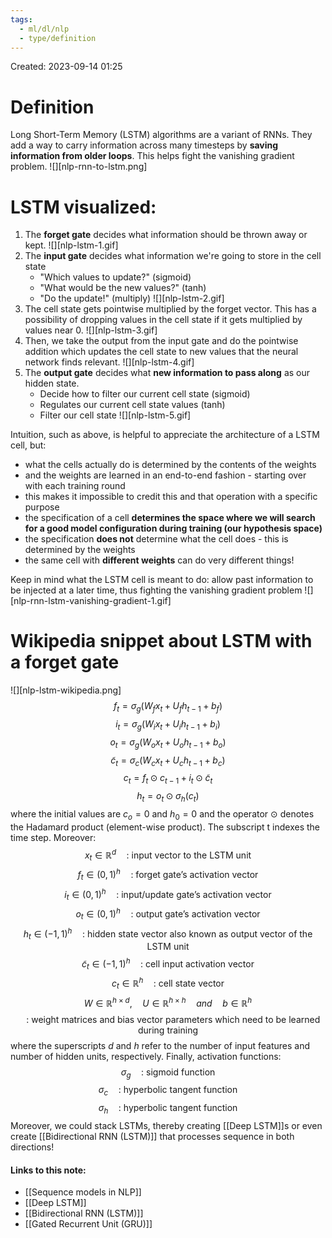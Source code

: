 ```yaml
---
tags:
  - ml/dl/nlp
  - type/definition
---
```

Created: 2023-09-14 01:25
# Definition

Long Short-Term Memory (LSTM) algorithms are a variant of RNNs. They add a way to carry information across many timesteps by **saving information from older loops**. This helps fight the vanishing gradient problem.
![][nlp-rnn-to-lstm.png]
# LSTM visualized:
1. The **forget gate** decides what information should be thrown away or kept.
![][nlp-lstm-1.gif]
2. The **input gate** decides what information we're going to store in the cell state
   - "Which values to update?" (sigmoid)
   - "What would be the new values?" (tanh)
   - "Do the update!" (multiply)
![][nlp-lstm-2.gif]
3. The cell state gets pointwise multiplied by the forget vector. This has a possibility of dropping values in the cell state if it gets multiplied by values near 0. 
![][nlp-lstm-3.gif]
4. Then, we take the output from the input gate and do the pointwise addition which updates the cell state to new values that the neural network finds relevant.
![][nlp-lstm-4.gif]
5. The **output gate** decides what **new information to pass along** as our hidden state.
   - Decide how to filter our current cell state (sigmoid)
   - Regulates our current cell state values (tanh)
   - Filter our cell state
![][nlp-lstm-5.gif]


Intuition, such as above, is helpful to appreciate the architecture of a LSTM cell, but:
- what the cells actually do is determined by the contents of the weights
- and the weights are learned in an end-to-end fashion - starting over with each training round
- this makes it impossible to credit this and that operation with a specific purpose
- the specification of a cell **determines the space where we will search for a good model configuration during training (our hypothesis space)**
- the specification **does not** determine what the cell does - this is determined by the weights
- the same cell with **different weights** can do very different things!

Keep in mind what the LSTM cell is meant to do: allow past information to be injected at a later time, thus fighting the vanishing gradient problem
![][nlp-rnn-lstm-vanishing-gradient-1.gif]

# Wikipedia snippet about LSTM with a forget gate
![][nlp-lstm-wikipedia.png]
$$
f_t = \sigma_g (W_fx_t + U_fh_{t-1}+b_f)
$$
$$
i_t=\sigma_g(W_ix_t+U_ih_{t-1}+b_i)
$$
$$
o_t = \sigma_g (W_ox_t+U_oh_{t-1}+b_o)
$$
$$
\tilde c_t = \sigma_c (W_cx_t+U_ch_{t-1}+b_c)
$$
$$
c_t =f_t \odot c_{t-1}+i_t\odot \tilde c_t 
$$
$$
h_t = o_t \odot \sigma_h (c_t )
$$
where the initial values are $c_o=0$ and $h_0=0$ and the operator $\odot$ denotes the Hadamard product (element-wise product). The subscript t indexes the time step. Moreover:
$$
x_t \in \mathbb{R}^d \quad \text{: input vector to the LSTM unit}
$$
$$
f_t \in (0,1)^h \quad \text{: forget gate's activation vector}
$$
$$
i_t \in (0, 1)^h \quad \text{: input/update gate's activation vector}
$$
$$
o_t \in (0, 1)^h \quad \text{: output gate's activation vector}
$$
$$
h_t \in (-1, 1)^h \quad \text{: hidden state vector also known as output vector of the LSTM unit}
$$
$$
\tilde c_t \in (-1,1)^h \quad \text{: cell input activation vector}
$$
$$
c_t \in \mathbb{R}^h \quad \text{: cell state vector}
$$
$$
W \in \mathbb{R}^{h\times d}, \quad U \in \mathbb{R}^{h\times h}\quad and \quad b \in \mathbb{R}^h 
$$
$$
\quad \text{: weight matrices and bias vector parameters which need to be learned during training}
$$
where the superscripts $d$ and $h$ refer to the number of input features and number of hidden units, respectively. 
Finally, activation functions:
$$
\sigma_g \quad \text{: sigmoid function}
$$
$$
\sigma_c \quad \text{: hyperbolic tangent function}
$$
$$
\sigma_h \quad \text{: hyperbolic tangent function}
$$
Moreover, we could stack LSTMs, thereby creating [[Deep LSTM]]s or even create [[Bidirectional RNN (LSTM)]] that processes sequence in both directions!

#### Links to this note:
- [[Sequence models in NLP]]
- [[Deep LSTM]]
- [[Bidirectional RNN (LSTM)]]
- [[Gated Recurrent Unit (GRU)]]